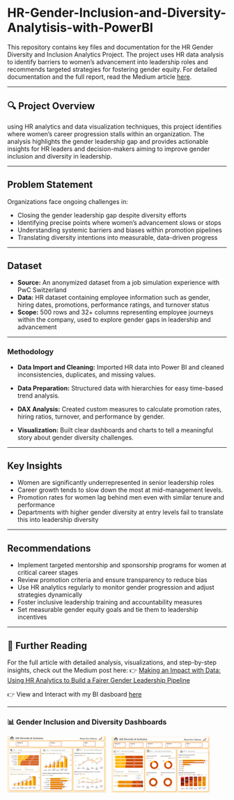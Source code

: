 # HR-Gender-Inclusion-and-Diversity-Analytisis-with-PowerBI
This repository contains key files and documentation for the HR Gender Diversity and Inclusion Analytics Project. The project uses HR data analysis to identify barriers to women’s advancement into leadership roles and recommends targeted strategies for fostering gender equity. For detailed documentation and the full report, read the Medium article [here](https://medium.com/@UjuEmmanuella/making-an-impact-with-data-using-hr-analytics-to-build-a-fairer-gender-leadership-pipeline-41ec2b777737).

---

## 🔍 Project Overview

using HR analytics and data visualization techniques, this project identifies where women’s career progression stalls within an organization. The analysis highlights the gender leadership gap and provides actionable insights for HR leaders and decision-makers aiming to improve gender inclusion and diversity in leadership.

---

## Problem Statement

Organizations face ongoing challenges in:

* Closing the gender leadership gap despite diversity efforts
* Identifying precise points where women’s advancement slows or stops
* Understanding systemic barriers and biases within promotion pipelines
* Translating diversity intentions into measurable, data-driven progress

---

## Dataset

* **Source:** An anonymized dataset from a job simulation experience with PwC Switzerland
* **Data:** HR dataset containing employee information such as gender, hiring dates, promotions, performance ratings, and turnover status
* **Scope:** 500 rows and 32+ columns representing employee journeys within the company, used to explore gender gaps in leadership and advancement


---

### Methodology

- **Data Import and Cleaning:** Imported HR data into Power BI and cleaned inconsistencies, duplicates, and missing values.

- **Data Preparation:** Structured data with hierarchies for easy time-based trend analysis.

- **DAX Analysis:** Created custom measures to calculate promotion rates, hiring ratios, turnover, and performance by gender.

- **Visualization:** Built clear dashboards and charts to tell a meaningful story about gender diversity challenges.

---

## Key Insights

* Women are significantly underrepresented in senior leadership roles
* Career growth tends to slow down the most at mid-management levels.
* Promotion rates for women lag behind men even with similar tenure and performance
* Departments with higher gender diversity at entry levels fail to translate this into leadership diversity

---

## Recommendations

* Implement targeted mentorship and sponsorship programs for women at critical career stages
* Review promotion criteria and ensure transparency to reduce bias
* Use HR analytics regularly to monitor gender progression and adjust strategies dynamically
* Foster inclusive leadership training and accountability measures
* Set measurable gender equity goals and tie them to leadership incentives

---

## 📖 Further Reading

For the full article with detailed analysis, visualizations, and step-by-step insights, check out the Medium post here:
👉 [Making an Impact with Data: Using HR Analytics to Build a Fairer Gender Leadership Pipeline](https://medium.com/@UjuEmmanuella/making-an-impact-with-data-using-hr-analytics-to-build-a-fairer-gender-leadership-pipeline-41ec2b777737)

👉 View and Interact with my BI dasboard [here](https://app.powerbi.com/view?r=eyJrIjoiMzlmOWFhYWQtZWMyOC00OTNjLWJmMDctNGI0YzllNzhiMjliIiwidCI6IjE0ODkzNGNiLWQyMDgtNGU1Ny1hNGNkLWE2YTY2YWIyMDgwMCJ9&pageName=78510d43e0e0a772a9d7)

---

<h3>📊 Gender Inclusion and Diversity Dashboards</h3>

<p float="left">
  <img src="./Dashboard(Overview)-Gender%20Inclusion%20and%20Diversity%20Analysis.png" width="45%" />
  &nbsp;
  <img src="./Dashboard(Breakdown)-Gender%20Inclusion%20and%20Diversity%20Analysis.png" width="45%" />
</p>



